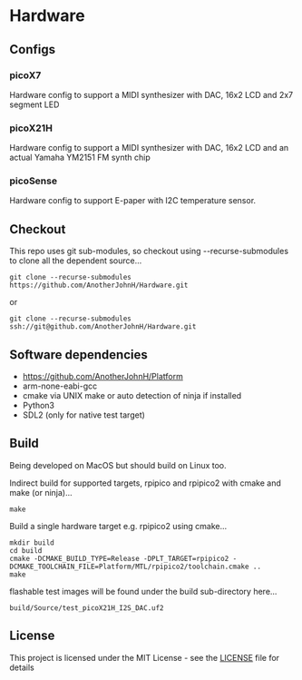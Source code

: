 # Hardware

## Configs

### picoX7

Hardware config to support a MIDI synthesizer with DAC, 16x2 LCD and 2x7
segment LED

### picoX21H

Hardware config to support a MIDI synthesizer with DAC, 16x2 LCD and an actual
Yamaha YM2151 FM synth chip

### picoSense

Hardware config to support E-paper with I2C temperature sensor.

## Checkout

This repo uses git sub-modules, so checkout using --recurse-submodules to clone
all the dependent source...

    git clone --recurse-submodules https://github.com/AnotherJohnH/Hardware.git

or

    git clone --recurse-submodules ssh://git@github.com/AnotherJohnH/Hardware.git

## Software dependencies

+ https://github.com/AnotherJohnH/Platform
+ arm-none-eabi-gcc
+ cmake via UNIX make or auto detection of ninja if installed
+ Python3
+ SDL2 (only for native test target)

## Build

Being developed on MacOS but should build on Linux too.

Indirect build for supported targets, rpipico and rpipico2 with cmake and make (or ninja)...

    make

Build a single hardware target e.g. rpipico2 using cmake...

    mkdir build
    cd build
    cmake -DCMAKE_BUILD_TYPE=Release -DPLT_TARGET=rpipico2 -DCMAKE_TOOLCHAIN_FILE=Platform/MTL/rpipico2/toolchain.cmake ..
    make

flashable test images will be found under the build sub-directory here...

    build/Source/test_picoX21H_I2S_DAC.uf2

## License

This project is licensed under the MIT License - see the [LICENSE](LICENSE) file for details
